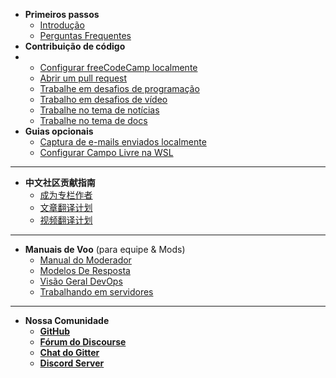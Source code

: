 - **Primeiros passos**
  - [Introdução](index "Contribua para a comunidade freeCodeCamp.org")
  - [Perguntas Frequentes](/FAQ.md)
- **Contribuição de código**
- - [Configurar freeCodeCamp localmente](/how-to-setup-freecodecamp-locally.md)
  - [Abrir um pull request](/how-to-open-a-pull-request.md)
  - [Trabalhe em desafios de programação](/how-to-work-on-coding-challenges.md)
  - [Trabalho em desafios de vídeo](/how-to-help-with-video-challenges.md)
  - [Trabalhe no tema de notícias](/how-to-work-on-the-news-theme.md)
  - [Trabalhe no tema de docs](/how-to-work-on-the-docs-theme.md)
- **Guias opcionais**
  - [Captura de e-mails enviados localmente](/how-to-catch-outgoing-emails-locally.md)
  - [Configurar Campo Livre na WSL](/how-to-setup-wsl.md)

---

- **中文社区贡献指南**
  - [成为专栏作者](/i18n/chinese/news-author-application.md)
  - [文章翻译计划](/i18n/chinese/news-translations.md)
  - [视频翻译计划](/i18n/chinese/video-translations.md)

---

- **Manuais de Voo** (para equipe & Mods)
  - [Manual do Moderador](/flight-manuals/moderator-handbook.md)
  - [Modelos De Resposta](/flight-manuals/using-reply-templates.md)
  - [Visão Geral DevOps](/devops.md)
  - [Trabalhando em servidores](/flight-manuals/working-on-virtual-machines.md)

---

- **Nossa Comunidade**
  - [**GitHub**](https://github.com/freecodecamp/freecodecamp)
  - [**Fórum do Discourse**](https://freecodecamp.org/forum/c/contributors)
  - [**Chat do Gitter**](https://gitter.im/FreeCodeCamp/Contributors)
  - [**Discord Server**](https://discord.gg/pFspAhS)
